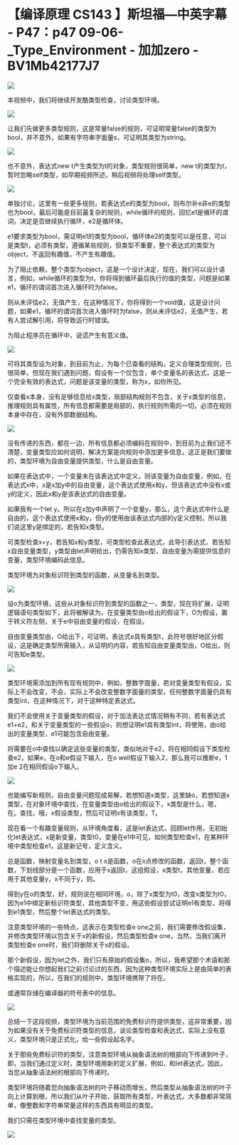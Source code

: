 # 【编译原理 CS143 】斯坦福—中英字幕 - P47：p47 09-06-_Type_Environment - 加加zero - BV1Mb42177J7

![](img/da2b355a1b244dd0d9e1cd44f03f14a8_0.png)

本视频中，我们将继续开发酷类型检查，讨论类型环境。

![](img/da2b355a1b244dd0d9e1cd44f03f14a8_2.png)

让我们先做更多类型规则，这是常量false的规则，可证明常量false的类型为bool，并不意外，如果有字符串字面量s，可证明其类型为string。



![](img/da2b355a1b244dd0d9e1cd44f03f14a8_4.png)

也不意外，表达式new t产生类型为t的对象，类型规则很简单，new t的类型为t，暂时忽略self类型，如早期视频所述，稍后视频将处理self类型。



![](img/da2b355a1b244dd0d9e1cd44f03f14a8_6.png)

单独讨论，这里有一些更多规则，若表达式e的类型为bool，则布尔补e非e的类型也为bool，最后可能是目前最复杂的规则，while循环的规则，回忆e1是循环的谓词，决定是否继续执行循环，e2是循环体。

e1要求类型为bool，需证明e1的类型为bool，循环体e2的类型可以是任意，可以是类型t，必须有类型，遵循某些规则，但类型不重要，整个表达式的类型为object，不返回有趣值，不产生有趣值。

为了阻止依赖，整个类型为object，这是一个设计决定，现在，我们可以设计语言，例如，while循环的类型为t，你将得到循环最后执行的值的类型，问题是如果e1，循环的谓词首次进入循环时为false。

则从未评估e2，无值产生，在这种情况下，你将得到一个void值，这是设计问题，如果e1，循环的谓词首次进入循环时为false，则从未评估e2，无值产生，若有人尝试解引用，将导致运行时错误。

为阻止程序员在循环中，说谎产生有意义值。

![](img/da2b355a1b244dd0d9e1cd44f03f14a8_8.png)

可将其类型设为对象，到目前为止，为每个已查看的结构，定义合理类型规则，已很简单，但现在我们遇到问题，假设有一个仅包含，单个变量名的表达式，这是一个完全有效的表达式，问题是该变量的类型，称为x，如你所见。

仅查看x本身，没有足够信息给x类型，局部结构规则不包含，关于x类型的信息，推理规则具有属性，所有信息都需要是局部的，执行规则所需的一切，必须在规则本身中存在，没有外部数据结构。



![](img/da2b355a1b244dd0d9e1cd44f03f14a8_10.png)

没有传递的东西，都在一边，所有信息都必须编码在规则中，到目前为止我们还不清楚，变量类型应如何说明，解决方案是向规则中添加更多信息，这正是我们要做的，类型环境为自由变量提供类型，什么是自由变量。

如果在表达式中，一个变量未在该表达式中定义，则该变量为自由变量，例如，在表达式x中，x是x加y中的自由变量，这个表达式使用x和y，但该表达式中没有x或y的定义，因此x和y是该表达式的自由变量。

如果我有一个let y。所以在x加y中声明了一个变量y，那么，这个表达式中什么是自由的，这个表达式使用x和y，但y的使用由该表达式内部的y定义控制，所以我们说这里y是绑定的，若告知x类型。

可类型检查x+y，若告知x和y类型，可类型检查此表达式，此导引表达式，若告知x自由变量类型，y类型由let声明给出，仍需告知x类型，自由变量为需提供信息的变量，类型环境编码此信息。

类型环境为对象标识符到类型的函数，从变量名到类型。

![](img/da2b355a1b244dd0d9e1cd44f03f14a8_12.png)

设o为类型环境，这些从对象标识符到类型的函数之一，类型，现在将扩展，证明逻辑语句类型如下，此将被解读为，在变量类型由o给出的假设下，O为假设，置于转义符左侧，关于e中自由变量的假设，在假设。

自由变量类型由，O给出下，可证明，表达式e具有类型t，此符号很好地区分假设，这是确定类型所需输入，从证明的内容，若告知自由变量类型由，O给出，则可告知e类型。



![](img/da2b355a1b244dd0d9e1cd44f03f14a8_14.png)

类型环境需添加到所有现有规则中，例如，整数字面量，若对变量类型有假设，实际上不会改变，不会，实际上不会改变整数字面量的类型，任何整数字面量仍具有类型int，在这种情况下，对于这种特定表达式。

我们不会使用关于变量类型的假设，对于加法表达式情况稍有不同，若有表达式e1+e2，和关于变量类型的一些假设o，则想证明e1具有类型int，将使用，由o给出的变量类型，e1可能包含自由变量。

将需要在o中查找以确定这些变量的类型，类似地对于e2，将在相同假设下类型检查e2，如果e，在o和e假设下输入，在o well假设下输入2，那么我可以推断e，1加e 2在相同假设o下输入。



![](img/da2b355a1b244dd0d9e1cd44f03f14a8_16.png)

也能编写新规则，自由变量问题现成易解，若想知道x类型，这里缺o，若想知道x类型，在对象环境中查找，在变量类型由o给出的假设下，x类型是什么，嗯，在。查找，哦，x假设类型，然后可证明x有该类型，T。

现在看一个有趣变量规则，从环境角度看，这是let表达式，回顾let作用，无初始化let表达式，x是新变量，类型t0，变量在e1中可见，如何类型检查e1，在某种环境中类型检查e1，这是新记号，定义含义。

总是函数，映射变量名到类型，o t x是函数，o在x点修改的函数，返回t，整个函数，下划线部分是一个函数，应用于x返回t，这组假设，x类型t，其他变量，若应用于其他变量y，x不同于y，则。

得到y在o的类型，好，规则说在相同环境，o，除了x类型为t0，改变x类型为t0，因为e1中绑定新标识符类型，其他类型不变，用这些假设尝试证明e1有类型，将得到e1类型，然后整个let表达式的类型。

注意类型环境的一些特点，这表示在类型检查e one之前，我们需要修改假设集，并修改类型环境以包含关于x的新假设，然后类型检查e one，当然，当我们离开类型检查e one时，我们将删除关于x的假设。

那个新假设，因为let之外，我们只有原始的假设集o，所以，我希望那个术语和那个描述能让你想起我们之前讨论过的东西，因为这种类型环境实际上是由简单的表格实现的，所以，在我们的规则中，类型环境携带了将在。

或通常存储在编译器的符号表中的信息。

![](img/da2b355a1b244dd0d9e1cd44f03f14a8_18.png)

总结一下这段视频，类型环境为当前范围的免费标识符提供类型，这非常重要，因为如果没有关于免费标识符类型的信息，谈论类型检查和表达式，实际上没有意义，类型环境只是正式化，给一些假设起名字。

关于那些免费标识符的类型，注意类型环境从抽象语法树的根部向下传递到叶子，即，当我们通过定义时，类型环境用新的定义扩展，例如，和let表达式，因此，当您从抽象语法树的根部向下传递时。

类型环境将随着您向抽象语法树的叶子移动而增长，然后类型从抽象语法树的叶子向上计算到根，所以我们从叶子开始，获取所有类型，叶表达式，大多数都非常简单，像整数和字符串常量这样的东西具有明显的类型。

我们只需在类型环境中查找变量的类型。

![](img/da2b355a1b244dd0d9e1cd44f03f14a8_20.png)
